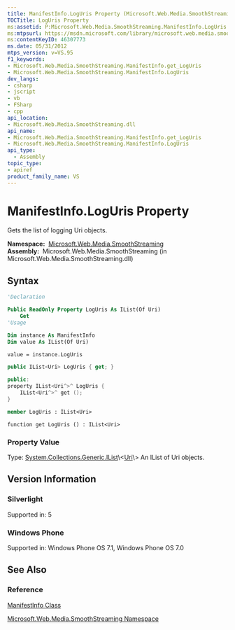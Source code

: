 ```yaml
---
title: ManifestInfo.LogUris Property (Microsoft.Web.Media.SmoothStreaming)
TOCTitle: LogUris Property
ms:assetid: P:Microsoft.Web.Media.SmoothStreaming.ManifestInfo.LogUris
ms:mtpsurl: https://msdn.microsoft.com/library/microsoft.web.media.smoothstreaming.manifestinfo.loguris(v=VS.95)
ms:contentKeyID: 46307773
ms.date: 05/31/2012
mtps_version: v=VS.95
f1_keywords:
- Microsoft.Web.Media.SmoothStreaming.ManifestInfo.get_LogUris
- Microsoft.Web.Media.SmoothStreaming.ManifestInfo.LogUris
dev_langs:
- csharp
- jscript
- vb
- FSharp
- cpp
api_location:
- Microsoft.Web.Media.SmoothStreaming.dll
api_name:
- Microsoft.Web.Media.SmoothStreaming.ManifestInfo.get_LogUris
- Microsoft.Web.Media.SmoothStreaming.ManifestInfo.LogUris
api_type:
  - Assembly
topic_type:
- apiref
product_family_name: VS
---
```


# ManifestInfo.LogUris Property

Gets the list of logging Uri objects.

**Namespace:**  [Microsoft.Web.Media.SmoothStreaming](microsoft-web-media-smoothstreaming-namespace_1.md)  
**Assembly:**  Microsoft.Web.Media.SmoothStreaming (in Microsoft.Web.Media.SmoothStreaming.dll)

## Syntax

```vb
'Declaration

Public ReadOnly Property LogUris As IList(Of Uri)
    Get
'Usage

Dim instance As ManifestInfo
Dim value As IList(Of Uri)

value = instance.LogUris
```

```csharp
public IList<Uri> LogUris { get; }
```

```cpp
public:
property IList<Uri^>^ LogUris {
    IList<Uri^>^ get ();
}
```

``` fsharp
member LogUris : IList<Uri>
```

```jscript
function get LogUris () : IList<Uri>
```

### Property Value

Type: [System.Collections.Generic.IList](https://msdn.microsoft.com/library/5y536ey6\(v=vs.95\))\<[Uri](https://msdn.microsoft.com/library/txt7706a\(v=vs.95\))\>  
An IList of Uri objects.

## Version Information

### Silverlight

Supported in: 5  

### Windows Phone

Supported in: Windows Phone OS 7.1, Windows Phone OS 7.0  

## See Also

### Reference

[ManifestInfo Class](manifestinfo-class-microsoft-web-media-smoothstreaming_1.md)

[Microsoft.Web.Media.SmoothStreaming Namespace](microsoft-web-media-smoothstreaming-namespace_1.md)
